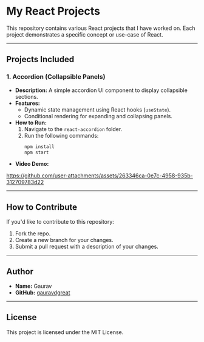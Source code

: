 # My React Projects

This repository contains various React projects that I have worked on. Each project demonstrates a specific concept or use-case of React.

---

## Projects Included

### 1. Accordion (Collapsible Panels)
- **Description:** A simple accordion UI component to display collapsible sections.
- **Features:**
  - Dynamic state management using React hooks (`useState`).
  - Conditional rendering for expanding and collapsing panels.
- **How to Run:**
  1. Navigate to the `react-accordion` folder.
  2. Run the following commands:
     ```bash
     npm install
     npm start
     ```
- **Video Demo:**
  


https://github.com/user-attachments/assets/263346ca-0e7c-4958-935b-312709783d22


---

## How to Contribute
If you'd like to contribute to this repository:
1. Fork the repo.
2. Create a new branch for your changes.
3. Submit a pull request with a description of your changes.

---

## Author
- **Name:** Gaurav
- **GitHub:** [gauravdgreat](https://github.com/gauravdgreat)

---

## License
This project is licensed under the MIT License.
